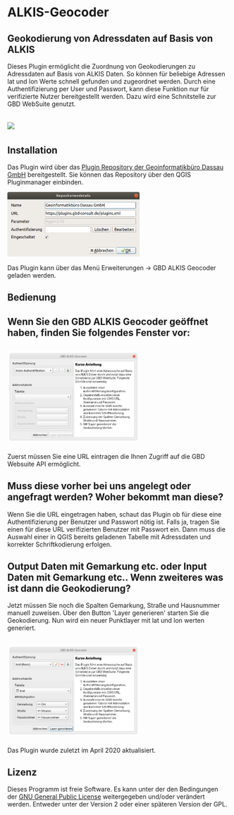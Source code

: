 ALKIS-Geocoder
==============

Geokodierung von Adressdaten auf Basis von ALKIS
------------------------------------------------

Dieses Plugin ermöglicht die Zuordnung von Geokodierungen zu Adressdaten auf Basis von ALKIS Daten.
So können für beliebige Adressen lat und lon Werte schnell gefunden und zugeordnet werden.
Durch eine Authentifizierung per User und Passwort, kann diese Funktion nur für verifizierte Nutzer bereitgestellt werden.
Dazu wird eine Schnitstelle zur GBD WebSuite genutzt.

## <img src="/images/.png" width="300">


Installation
------------

Das Plugin wird über das [Plugin Repository der Geoinformatikbüro Dassau GmbH](https://plugins.gbd-consult.de) bereitgestellt. Sie können das Repository über den QGIS Pluginmanager einbinden.

<img src="/images/repodetails.png" width="300">

Das Plugin kann über das Menü Erweiterungen -> GBD ALKIS Geocoder geladen werden.


Bedienung
---------
## Wenn Sie den GBD ALKIS Geocoder geöffnet haben, finden Sie folgendes Fenster vor:

## <img src="/images/geocoder_blank.png" width="300">

Zuerst müssen Sie eine URL eintragen die Ihnen Zugriff auf die GBD Websuite API ermöglicht.
## Muss diese vorher bei uns angelegt oder angefragt werden? Woher bekommt man diese?
Wenn Sie die URL eingetragen haben, schaut das Plugin ob für diese eine Authentifizierung per Benutzer und Passwort nötig ist.
Falls ja, tragen Sie einen für diese URL verifizierten Benutzer mit Passwort ein.
Dann muss die Auswahl einer in QGIS bereits geladenen Tabelle mit Adressdaten und korrekter Schriftkodierung erfolgen.
## Output Daten mit Gemarkung etc. oder Input Daten mit Gemarkung etc.. Wenn zweiteres was ist dann die Geokodierung?
Jetzt müssen Sie noch die Spalten Gemarkung, Straße und Hausnummer  manuell zuweisen.
Über den Button 'Layer generieren' starten Sie die Geokodierung.
Nun wird ein neuer Punktlayer mit lat und lon werten generiert.

## <img src="/images/geocoder_filled.png" width="300">

Das Plugin wurde zuletzt im April 2020 aktualisiert.

## Lizenz

Dieses Programm ist freie Software. Es kann unter der den Bedingungen der [GNU General Public License](./LICENSE) weitergegeben und/oder verändert werden. Entweder unter der Version 2 oder einer späteren Version der GPL.
